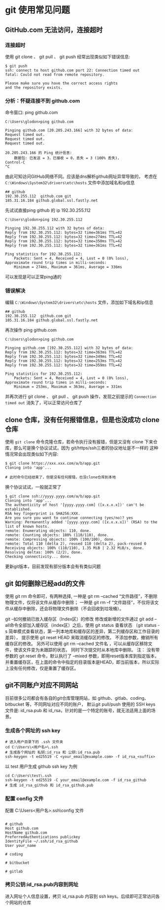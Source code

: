 # git 使用常见问题

## GitHub.com 无法访问，连接超时
### 连接超时
使用 git clone 、 git pull 、 git push 经常出现类似如下错误信息:
```shell
$ git push
ssh: connect to host github.com port 22: Connection timed out
fatal: Could not read from remote repository.

Please make sure you have the correct access rights
and the repository exists.
```
### 分析：怀疑连接不到 github.com
命令窗口: ping github.com
```shell
C:\Users\glodon>ping github.com

Pinging github.com [20.205.243.166] with 32 bytes of data:
Request timed out.
Request timed out.
Request timed out.

20.205.243.166 的 Ping 统计信息:
    数据包: 已发送 = 3，已接收 = 0，丢失 = 3 (100% 丢失)，
Control-C
^C
```

由此可知访问GitHub网络不同。应该是dns解析github网址异常导致的， 考虑在 `C:\Windows\System32\drivers\etc\hosts` 文件中添加域名和ip信息
```shell
## github
192.30.255.112  github.com git
185.31.16.184 github.global.ssl.fastly.net
```

先试试直接ping github 的 ip 192.30.255.112
```shell
C:\Users\glodon>ping 192.30.255.112

Pinging 192.30.255.112 with 32 bytes of data:
Reply from 192.30.255.112: bytes=32 time=361ms TTL=42
Reply from 192.30.255.112: bytes=32 time=274ms TTL=42
Reply from 192.30.255.112: bytes=32 time=350ms TTL=42
Reply from 192.30.255.112: bytes=32 time=361ms TTL=42

Ping statistics for 192.30.255.112:
    Packets: Sent = 4, Received = 4, Lost = 0 (0% loss),
Approximate round trip times in milli-seconds:
    Minimum = 274ms, Maximum = 361ms, Average = 336ms

```
可以发现是可以正常ping通的

### 错误解决
编辑 `C:\Windows\System32\drivers\etc\hosts` 文件，添加如下域名和ip信息
```shell
## github
192.30.255.112  github.com git
185.31.16.184 github.global.ssl.fastly.net
```

再次操作 ping github.com
```shell
C:\Users\glodon>ping github.com

Pinging github.com [192.30.255.112] with 32 bytes of data:
Reply from 192.30.255.112: bytes=32 time=363ms TTL=42
Reply from 192.30.255.112: bytes=32 time=349ms TTL=42
Reply from 192.30.255.112: bytes=32 time=253ms TTL=42
Reply from 192.30.255.112: bytes=32 time=359ms TTL=42

Ping statistics for 192.30.255.112:
    Packets: Sent = 4, Received = 4, Lost = 0 (0% loss),
Approximate round trip times in milli-seconds:
    Minimum = 253ms, Maximum = 363ms, Average = 331ms

```

并再次进行 git clone 、 git pull 、 git push 操作，发现之前提示的 `Connection timed out` 消失了，可以正常访问仓库了

## clone 仓库，没有任何报错信息，但是也没成功 clone 仓库
使用 `git clone` 命令克隆仓库，若命令执行没有报错，但是又没有 clone 下来仓库，那么可是换个协议试试，因为 git/https/ssh三者的协议地址是不一样的
这种情况常会出现类似如下内容:
```shell
$ git clone https://xxx.xxx.com/a/b/app.git
Cloning into 'app'...

# 此时命令已经结束了，但是没有任何报错，也没clone仓库到本地
```

换个协议试试，一般就正常了
```shell
$ git clone ssh://yyyy.yyyy.com/a/b/app.git
Cloning into 'app'...
The authenticity of host '[yyyy.yyyy.com] ([x.x.x.x])' can't be established.
RSA key fingerprint is SHA256:XXX.
Are you sure you want to continue connecting (yes/no)? yes
Warning: Permanently added '[yyyy.yyyy.com] ([x.x.x.x])' (RSA) to the list of known hosts.
remote: Enumerating objects: 110, done.
remote: Counting objects: 100% (110/110), done.
remote: Compressing objects: 100% (100/100), done.
remote: Total 110 (delta 2), reused 110 (delta 2), pack-reused 0
Receiving objects: 100% (110/110), 1.35 MiB | 2.32 MiB/s, done.
Resolving deltas: 100% (2/2), done.
Checking connectivity... done.

```

更新git版本，目前发现有部分版本会有有类似问题

## git 如何删除已经add的文件

使用 git rm 命令即可，有两种选择,
一种是 git rm –cached “文件路径”，不删除物理文件，仅将该文件从缓存中删除；
一种是 git rm –f “文件路径”，不仅将该文件从缓存中删除，还会将物理文件删除（不会回收到垃圾桶）。

git –如何撤销已放入缓存区（Index区）的修改
修改或新增的文件通过 git add –all命令全部加入缓存区（index区）之后，使用 git status 查看状态
（git status -s 简单模式查看状态，第一列本地库和缓存区的差异，第二列缓存区和工作目录的差异），
提示使用 git reset HEAD 来取消缓存区的修改。
不添加参数，撤销所有缓存区的修改。
另外可以使用 git rm –cached 文件名 ，可以从缓存区移除文件，使该文件变为未跟踪的状态，
同时下次提交时从本地库中删除。
注：
没有带参数的 git reset 命令，默认执行了 –mixed 参数，即用reset版本库到指定版本，并重置缓存区，在上面的命令中指定的目录版本是HEAD，即当前版本，所以实际上没有任何修改，仅是重置了缓存区。


## git不同账户对应不同网站

目前很多公司都会有各自的git仓库管理网站，如 github、gitlab、coding、bitbucket 等，不同网址对应不同的账户，
默认git pull/push 使用的 SSH keys 文件是: id_rsa.pub 和 id_rsa，针对的是一个特定的账号，就无法适用上面的场景。

### 生成各个网址的 ssh key
```shell
# 进入用户目录下的 .ssh 文件夹
cd C:\Users\<用户名>\.ssh
# 生成各个网址的 私钥:id_rsa 和 公钥:id_rsa.pub
ssh-keygen -t ed25519 -C <your_email@example.com> -f id_rsa_<suffix>
```

以 test 用户生成 github ssh key 为例 

```shell
cd C:\Users\test\.ssh
ssh-keygen -t ed25519 -C your_email@example.com -f id_rsa_github
# 生成 id_rsa_github 和 id_rsa_github.pub
```

### 配置 config 文件
配置 C:\Users\<用户名>\.ssh\config 文件
```shell

# github
Host github.com
HostName github.com
PreferredAuthentications publickey
IdentityFile ~/.ssh/id_rsa_github
User your_name

# coding

# bitbucket

# gitlab
```

### 拷贝公钥:id_rsa.pub内容到网址
进入网址个人信息设置，拷贝 id_rsa.pub 内容到 ssh keys。后续即可正常访问各个网站的仓库